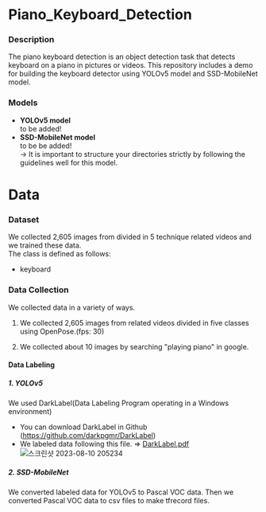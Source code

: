 # Piano_Keyboard_Detection
### Description
The piano keyboard detection is an object detection task that detects keyboard on a piano in pictures or videos. This repository includes a demo for building the keyboard detector using YOLOv5 model and SSD-MobileNet model.

### Models
* <b>YOLOv5 model</b><br>
  to be added!<br>
* <b>SSD-MobileNet model</b><br>
  to be be added!<br>
  → It is important to structure your directories strictly by following the guidelines well for this model.
  
# Data

### Dataset
We collected 2,605 images from divided in 5 technique related videos and we trained these data.<br>
The class is defined as follows:<br>
* keyboard
  
### Data Collection
We collected data in a variety of ways.<br>
1. We collected 2,605 images from related videos divided in five classes using OpenPose.(fps: 30)<br>

2. We collected about 10 images by searching "playing piano" in google. <br>
#### Data Labeling
##### 1. YOLOv5
We used DarkLabel(Data Labeling Program operating in a Windows environment)
* You can download DarkLabel in Github (https://github.com/darkpgmr/DarkLabel)<br>
* We labeled data following this file. => [DarkLabel.pdf](https://github.com/dalabdgw/Hijab_Detection/files/12026408/DarkLabel.pdf) <br>
![스크린샷 2023-08-10 205234](https://github.com/dalabdgw/Piano_Keyboard_Detection/assets/135303032/e581d9e1-5ff1-4e64-831b-55168e58180a)
##### 2. SSD-MobileNet
We converted labeled data for YOLOv5 to Pascal VOC data. Then we converted Pascal VOC data to csv files to make tfrecord files.
